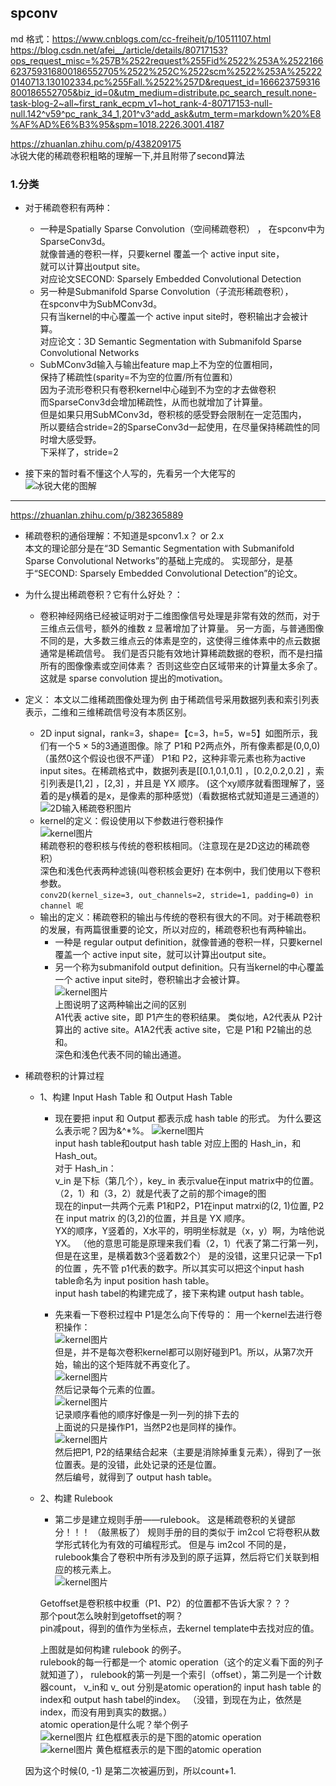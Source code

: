 ## spconv

md 格式：https://www.cnblogs.com/cc-freiheit/p/10511107.html  
https://blog.csdn.net/afei__/article/details/80717153?ops_request_misc=%257B%2522request%255Fid%2522%253A%2522166623759316800186552705%2522%252C%2522scm%2522%253A%252220140713.130102334.pc%255Fall.%2522%257D&request_id=166623759316800186552705&biz_id=0&utm_medium=distribute.pc_search_result.none-task-blog-2~all~first_rank_ecpm_v1~hot_rank-4-80717153-null-null.142^v59^pc_rank_34_1,201^v3^add_ask&utm_term=markdown%20%E8%AF%AD%E6%B3%95&spm=1018.2226.3001.4187

https://zhuanlan.zhihu.com/p/438209175  
冰锐大佬的稀疏卷积粗略的理解一下,并且附带了second算法

### 1.分类

* 对于稀疏卷积有两种：
    * 一种是Spatially Sparse Convolution（空间稀疏卷积） ， 在spconv中为SparseConv3d。  
      就像普通的卷积一样，只要kernel 覆盖一个 active input site，  
      就可以计算出output site。  
      对应论文SECOND: Sparsely Embedded Convolutional Detection
    * 另一种是Submanifold Sparse Convolution（子流形稀疏卷积），   
      在spconv中为SubMConv3d。  
      只有当kernel的中心覆盖一个 active input site时，卷积输出才会被计算。  
      对应论文：3D Semantic Segmentation with Submanifold Sparse Convolutional Networks
    * SubMConv3d输入与输出feature map上不为空的位置相同，  
      保持了稀疏性(sparity=不为空的位置/所有位置和）  
      因为子流形卷积只有卷积kernel中心碰到不为空的才去做卷积  
      而SparseConv3d会增加稀疏性，从而也就增加了计算量。  
      但是如果只用SubMConv3d，卷积核的感受野会限制在一定范围内，  
      所以要结合stride=2的SparseConv3d一起使用，在尽量保持稀疏性的同时增大感受野。  
      下采样了，stride=2

* 接下来的暂时看不懂这个人写的，先看另一个大佬写的  
  ![冰锐大佬的图解](images/spconv_bingrui.jpg)

- - -

https://zhuanlan.zhihu.com/p/382365889

- 稀疏卷积的通俗理解：不知道是spconv1.x？ or 2.x  
  本文的理论部分是在“3D Semantic Segmentation with Submanifold Sparse Convolutional Networks”的基础上完成的。 实现部分，是基于“SECOND: Sparsely
  Embedded Convolutional Detection”的论文。

* 为什么提出稀疏卷积？它有什么好处？：
    - 卷积神经网络已经被证明对于二维图像信号处理是非常有效的然而，对于三维点云信号，额外的维数 z 显著增加了计算量。 另一方面，与普通图像不同的是，大多数三维点云的体素是空的，这使得三维体素中的点云数据通常是稀疏信号。
      我们是否只能有效地计算稀疏数据的卷积，而不是扫描所有的图像像素或空间体素？ 否则这些空白区域带来的计算量太多余了。 这就是 sparse convolution 提出的motivation。

* 定义： 本文以二维稀疏图像处理为例 由于稀疏信号采用数据列表和索引列表表示，二维和三维稀疏信号没有本质区别。
    * 2D input signal，rank=3，shape=【c=3，h=5，w=5】如图所示，我们有一个5 × 5的3通道图像。除了 P1和 P2两点外，所有像素都是(0,0,0) （虽然0这个假设也很不严谨） P1和
      P2，这种非零元素也称为active input sites。在稀疏格式中，数据列表是[[0.1,0.1,0.1] ，[0.2,0.2,0.2] ，索引列表是[1,2] ，[2,3] ，并且是 YX 顺序。
      (这个xy顺序就看图理解了，竖着的是y横着的是x，是像素的那种感觉)（看数据格式就知道是三通道的）
      ![2D输入稀疏卷积图片](images/2d_input.png)
    * kernel的定义：假设使用以下参数进行卷积操作  
      ![kernel图片](images/kernel.png)  
      稀疏卷积的卷积核与传统的卷积核相同。（注意现在是2D这边的稀疏卷积）  
      深色和浅色代表两种滤镜(叫卷积核会更好)
      在本例中，我们使用以下卷积参数。  
      `
      conv2D(kernel_size=3, out_channels=2, stride=1, padding=0) in channel 呢
      `
    * 输出的定义：稀疏卷积的输出与传统的卷积有很大的不同。对于稀疏卷积的发展，有两篇很重要的论文，所以对应的，稀疏卷积也有两种输出。
        * 一种是 regular output definition，就像普通的卷积一样，只要kernel 覆盖一个 active input site，就可以计算出output site。
        * 另一个称为submanifold output definition。只有当kernel的中心覆盖一个 active input site时，卷积输出才会被计算。  
          ![kernel图片](images/sparse.png)  
          上图说明了这两种输出之间的区别  
          A1代表 active site，即 P1产生的卷积结果。 类似地，A2代表从 P2计算出的 active site。A1A2代表 active site，它是 P1和 P2输出的总和。  
          深色和浅色代表不同的输出通道。

* 稀疏卷积的计算过程
    * 1、构建 Input Hash Table 和 Output Hash Table
        * 现在要把 input 和 Output 都表示成 hash table 的形式。 为什么要这么表示呢？因为&^*%。
          ![kernel图片](images/build.png)  
          input hash table和output hash table 对应上图的 Hash_in，和 Hash_out。  
          对于 Hash_in：  
          v_in 是下标（第几个），key_ in 表示value在input matrix中的位置。  
          （2，1）和（3，2）就是代表了之前的那个image的图  
          现在的input一共两个元素 P1和P2，P1在input matrxi的(2, 1)位置, P2在 input matrix 的(3,2)的位置，并且是 YX 顺序。  
          YX的顺序，Y竖着的，X水平的，明明坐标就是（x，y）啊，为啥他说YX。 （他的意思可能是原理来我们看（2，1）代表了第二行第一列，但是在这里，是横着数3个竖着数2个）
          是的没错，这里只记录一下p1的位置 ，先不管 p1代表的数字。所以其实可以把这个input hash table命名为 input position hash table。  
          input hash tabel的构建完成了，接下来构建 output hash table。

        * 先来看一下卷积过程中 P1是怎么向下传导的： 用一个kernel去进行卷积操作：  
          ![kernel图片](images/conv_1.png)  
          但是，并不是每次卷积kernel都可以刚好碰到P1。所以，从第7次开始，输出的这个矩阵就不再变化了。  
          ![kernel图片](images/conv_2.png)  
          然后记录每个元素的位置。  
          ![kernel图片](images/conv_3.png)  
          记录顺序看他的顺序好像是一列一列的排下去的  
          上面说的只是操作P1，当然P2也是同样的操作。  
          ![kernel图片](images/合并.png)  
          然后把P1, P2的结果结合起来（主要是消除掉重复元素），得到了一张位置表。是的没错，此处记录的还是位置。  
          然后编号，就得到了 output hash table。
    * 2、构建 Rulebook
        * 第二步是建立规则手册——rulebook。 这是稀疏卷积的关键部分！！！ （敲黑板了） 规则手册的目的类似于 im2col 它将卷积从数学形式转化为有效的可编程形式。 但是与 im2col
          不同的是，rulebook集合了卷积中所有涉及到的原子运算，然后将它们关联到相应的核元素上。  
          ![kernel图片](images/rulebook.webp)

      Getoffset是卷积核中权重（P1、P2）的位置都不告诉大家？？？   
      那个pout怎么映射到getoffset的啊？  
      pin减pout，得到的值作为坐标点，去kernel template中去找对应的值。  
      
      上图就是如何构建 rulebook 的例子。  
      rulebook的每一行都是一个 atomic operation（这个的定义看下面的列子就知道了）， rulebook的第一列是一个索引（offset），第二列是一个计数器count， v_in和 v_ out
      分别是atomic operation的 input hash table 的 index和 output hash tabel的index。 （没错，到现在为止，依然是index，而没有用到真实的数据。）  
      atomic operation是什么呢？举个例子  
      ![kernel图片](images/1.png)
      红色框框表示的是下图的atomic operation  
      ![kernel图片](images/2.png)
      黄色框框表示的是下图的atomic operation  
    
  因为这个时候(0, -1) 是第二次被遍历到，所以count+1.  

          
          
      













